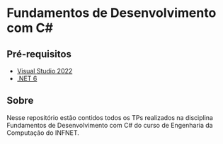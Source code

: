 # Fundamentos de Desenvolvimento com C#

## Pré-requisitos

- [Visual Studio 2022](https://visualstudio.microsoft.com/pt-br/vs/)
- [.NET 6](https://dotnet.microsoft.com/en-us/download/dotnet/6.0)

## Sobre

Nesse repositório estão contidos todos os TPs realizados na disciplina Fundamentos de Desenvolvimento com C# do curso de Engenharia da Computação do INFNET.
